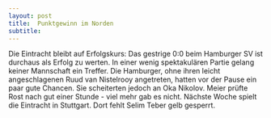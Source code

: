 ```yaml
---
layout: post
title:  Punktgewinn im Norden
subtitle:  
---
```


Die Eintracht bleibt auf Erfolgskurs: Das gestrige 0:0 beim Hamburger SV ist durchaus als Erfolg zu werten. In einer wenig spektakulären Partie gelang keiner Mannschaft ein Treffer. Die Hamburger, ohne ihren leicht angeschlagenen Ruud van Nistelrooy angetreten, hatten vor der Pause ein paar gute Chancen. Sie scheiterten jedoch an Oka Nikolov. Meier prüfte Rost nach gut einer Stunde - viel mehr gab es nicht. Nächste Woche spielt die Eintracht in Stuttgart. Dort fehlt Selim Teber gelb gesperrt.



